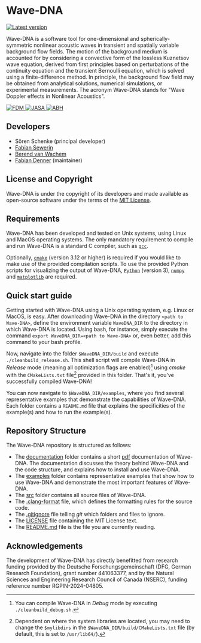# Wave-DNA
<p align="left">
  <a href="https://doi.org/10.5281/zenodo.7805771">
    <img src="https://img.shields.io/badge/DOI-10.5281/zenodo.7805771-blue" alt="Latest version">
  </a>
</p>
Wave-DNA is a software tool for one-dimensional and spherically-symmetric nonlinear acoustic waves in transient and spatially variable background flow fields. The motion of the background medium is accounted for by considering a convective form of the lossless Kuznetsov wave equation, derived from first principles based on perturbations of the continuity equation and the transient Bernoulli equation, which is solved using a finite-difference method. In principle, the background flow field may be obtained from analytical solutions, numerical simulations, or experimental measurements. The acronym Wave-DNA stands for "Wave Doppler effects in Nonlinear Acoustics".

<p align="left">
  <a href="https://doi.org/10.1016/j.jsv.2022.116814">
    <img src="https://img.shields.io/badge/Finite--difference_method-green" alt="FDM">
  </a>
  <a href="https://doi.org/10.1121/10.0020561">
    <img src="https://img.shields.io/badge/Convective_Kuznetsov_equation-green" alt="JASA">
  </a>
  <a href="https://doi.org/10.1063/5.0106145">
    <img src="https://img.shields.io/badge/Acoustic_black_hole_analogue-green" alt="ABH">
  </a>
</p>

## Developers
- Sören Schenke (principal developer)
- [Fabian Sewerin](mailto:fabian.sewerin@ovgu.de)
- [Berend van Wachem](mailto:berend.vanwachem@ovgu.de)
- [Fabian Denner](mailto:fabian.denner@polymtl.ca) (maintainer)

## License and Copyright
Wave-DNA is under the copyright of its developers and made available as open-source software under the terms of the [MIT License](LICENSE).

## Requirements

Wave-DNA has been developed and tested on Unix systems, using Linux and MacOS operating systems. The only mandatory requirement to compile and run Wave-DNA is a standard C compiler, such as [````gcc````](https://gcc.gnu.org).

Optionally, [````cmake````](https://cmake.org) (version 3.12 or higher) is required if you would like to make use of the provided compilation scripts. To use the provided Python scripts for visualizing the output of Wave-DNA, [````Python````](https://www.python.org) (version 3), [````numpy````](https://numpy.org) and [````matplotlib````](https://matplotlib.org) are required. 

## Quick start guide

Getting started with Wave-DNA using a Unix operating system, e.g. Linux or MacOS, is easy. After downloading Wave-DNA in the directory ````<path to Wave-DNA>````, define the environment variable ````WaveDNA_DIR```` to the directory in which Wave-DNA is located. Using bash, for instance, simply execute the command ````export WaveDNA_DIR=<path to Wave-DNA>```` or, even better, add this command to your bash profile. 

Now, navigate into the folder ````$WaveDNA_DIR/build```` and execute ````./cleanbuild_release.sh````. This shell script will compile Wave-DNA in _Release_ mode (meaning all optimization flags are enabled)[^1] using _cmake_ with the ````CMakeLists.txt```` file[^2] provided in this folder. That's it, you've successfully compiled Wave-DNA! 

You can now navigate to ````$WaveDNA_DIR/examples````, where you find several representative examples that demonstrate the capabilities of Wave-DNA. Each folder contains a ````README.md```` file that explains the specificities of the example(s) and how to run the example(s).

[^1]: You can compile Wave-DNA in _Debug_ mode by executing ````./cleanbuild_debug.sh````.

[^2]: Dependent on where the system libraries are located, you may need to change the ````$mylibdirs```` in the ````$WaveDNA_DIR/build/CMakeLists.txt```` file (by default, this is set to ````/usr/lib64/````).

## Repository Structure
The Wave-DNA repository is structured as follows:
- The [documentation](/documentation/) folder contains a short [pdf](/documentation/WaveDNA-Documentation.pdf) documentation of Wave-DNA. The documentation discusses the theory behind Wave-DNA and the code structure, and explains how to install and use Wave-DNA.
- The [examples](/examples/) folder contains representative examples that show how to use Wave-DNA and demonstrate the most important features of Wave-DNA. 
- The [src](/src/) folder contains all source files of Wave-DNA.
- The [.clang-format](.clang-format) file, which defines the formatting rules for the source code.
- The [.gitignore](.gitignore) file telling _git_ which folders and files to ignore.
- The [LICENSE](LICENSE) file containing the MIT License text.
- The [README.md](README.md) file is the file you are currently reading.

## Acknowledgements
The development of Wave-DNA has directly benefitted from research funding provided by the Deutsche Forschungsgemeinschaft (DFG, German Research Foundation), grant number 441063377, and by the Natural Sciences and Engineering Research Council of Canada (NSERC), funding reference number RGPIN-2024-04805.
